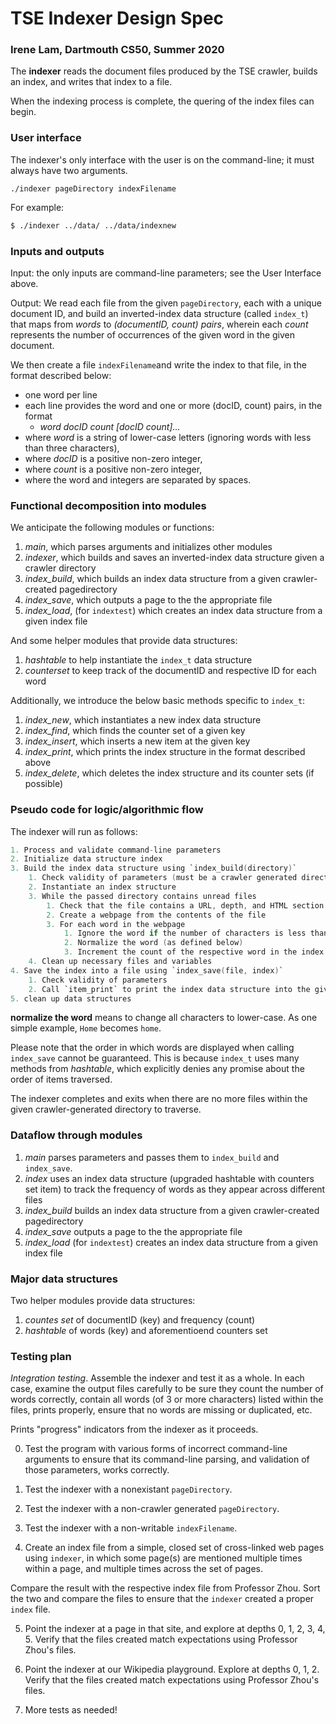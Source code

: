 # TSE Indexer Design Spec
### Irene Lam, Dartmouth CS50, Summer 2020

The **indexer** reads the document files produced by the TSE crawler, builds an index, and writes that index to a file.

When the indexing process is complete, the quering of the index files can begin.


### User interface

The indexer's only interface with the user is on the command-line; it must always have two arguments.

```
./indexer pageDirectory indexFilename
``` 

For example:

``` bash
$ ./indexer ../data/ ../data/indexnew
```

### Inputs and outputs

Input: the only inputs are command-line parameters; see the User Interface above.

Output: We read each file from the given `pageDirectory`, each with a unique document ID, and build an inverted-index data structure (called `index_t`) that maps from *words* to *(documentID, count) pairs*, wherein each *count* represents the number of occurrences of the given word in the given document.

We then create a file `indexFilename`and write the index to that file, in the format described below:

 * one word per line
 * each line provides the word and one or more (docID, count) pairs, in the format
	 * *word docID count [docID count]...*
 * where *word* is a string of lower-case letters (ignoring words with less than three characters),
 * where *docID* is a positive non-zero integer,
 * where *count* is a positive non-zero integer,
 * where the word and integers are separated by spaces.

### Functional decomposition into modules

We anticipate the following modules or functions:

 1. *main*, which parses arguments and initializes other modules
 2. *indexer*, which builds and saves an inverted-index data structure given a crawler directory
 3. *index_build*, which builds an index data structure from a given crawler-created pagedirectory 
 4. *index_save*, which outputs a page to the the appropriate file
 4. *index_load*, (for `indextest`) which creates an index data structure from a given index file

And some helper modules that provide data structures:

 1. *hashtable* to help instantiate the `index_t` data structure
 2. *counterset* to keep track of the documentID and respective ID for each word

Additionally, we introduce the below basic methods specific to `index_t`:
 1. *index_new*, which instantiates a new index data structure
 2. *index_find*, which finds the counter set of a given key
 3. *index_insert*, which inserts a new item at the given key
 4. *index_print*, which prints the index structure in the format described above
 5. *index_delete*, which deletes the index structure and its counter sets (if possible)

### Pseudo code for logic/algorithmic flow

The indexer will run as follows:
```c
1. Process and validate command-line parameters
2. Initialize data structure index
3. Build the index data structure using `index_build(directory)`
    1. Check validity of parameters (must be a crawler generated directory)
    2. Instantiate an index structure
    3. While the passed directory contains unread files
        1. Check that the file contains a URL, depth, and HTML section
        2. Create a webpage from the contents of the file
        3. For each word in the webpage
            1. Ignore the word if the number of characters is less than 3
            2. Normalize the word (as defined below)
            3. Increment the count of the respective word in the index structure if the word was previously found in the document. Otherwise, create a new counters set of the documentID and count (in this case, 1), and insert it as the item to the word in index
    4. Clean up necessary files and variables
4. Save the index into a file using `index_save(file, index)`
    1. Check validity of parameters 
    2. Call `item_print` to print the index data structure into the given file
5. clean up data structures
```

**normalize the word** means to change all characters to lower-case.
As one simple example, 
`Home`
becomes
`home`.

Please note that the order in which words are displayed when calling `index_save` cannot be guaranteed. This is because `index_t` uses many methods from *hashtable*, which explicitly denies any promise about the order of items traversed.

The indexer completes and exits when there are no more files within the given crawler-generated directory to traverse.


### Dataflow through modules

 1. *main* parses parameters and passes them to `index_build` and `index_save`.
 2. *index* uses an index data structure (upgraded hashtable with counters set item) to track the frequency of words as they appear across different files 
 3. *index_build* builds an index data structure from a given crawler-created pagedirectory 
 4. *index_save* outputs a page to the the appropriate file
 4. *index_load* (for `indextest`) creates an index data structure from a given index file


### Major data structures

Two helper modules provide data structures:

 1. *countes set* of documentID (key) and frequency (count)
 2. *hashtable* of words (key) and aforementioend counters set

### Testing plan

*Integration testing*.  Assemble the indexer and test it as a whole.
In each case, examine the output files carefully to be sure they count the number of words correctly, contain all words (of 3 or more characters) listed within the files, prints properly, ensure that no words are missing or duplicated, etc.

Prints "progress" indicators from the indexer as it proceeds.

0. Test the program with various forms of incorrect command-line arguments to ensure that its command-line parsing, and validation of those parameters, works correctly.

1. Test the indexer with a nonexistant `pageDirectory`.

2. Test the indexer with a non-crawler generated `pageDirectory`.

3. Test the indexer with a non-writable `indexFilename`.

4. Create an index file from a simple, closed set of cross-linked web pages using `indexer`, in which some page(s) are mentioned multiple times within a page, and multiple times across the set of pages.

Compare the result with the respective index file from Professor Zhou. Sort the two and compare the files to ensure that the `indexer` created a proper `index` file.

5. Point the indexer at a page in that site, and explore at depths 0, 1, 2, 3, 4, 5.
Verify that the files created match expectations using Professor Zhou's files.

6. Point the indexer at our Wikipedia playground. Explore at depths 0, 1, 2.
Verify that the files created match expectations using Professor Zhou's files.

7. More tests as needed!
